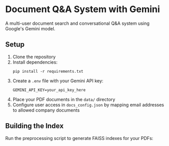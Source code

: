 # Document Q&A System with Gemini

A multi-user document search and conversational Q&A system using Google's Gemini model.

## Setup

1. Clone the repository
2. Install dependencies:
   ```
   pip install -r requirements.txt
   ```
3. Create a `.env` file with your Gemini API key:
   ```
   GEMINI_API_KEY=your_api_key_here
   ```
4. Place your PDF documents in the `data/` directory
5. Configure user access in `docs_config.json` by mapping email addresses to allowed company documents

## Building the Index

Run the preprocessing script to generate FAISS indexes for your PDFs: